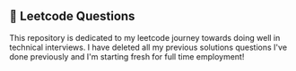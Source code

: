 ## :wrench: Leetcode Questions

This repository is dedicated to my leetcode journey towards doing well in technical interviews. I have deleted all my previous solutions questions I've done previously and I'm starting fresh for full time employment! 
